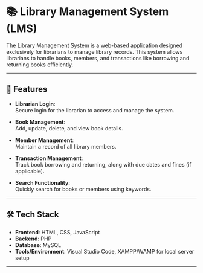 # 📚 Library Management System (LMS)

The Library Management System is a web-based application designed exclusively for librarians to manage library records. This system allows librarians to handle books, members, and transactions like borrowing and returning books efficiently.

---

## 🚀 Features

- **Librarian Login**:  
  Secure login for the librarian to access and manage the system.  

- **Book Management**:  
  Add, update, delete, and view book details.

- **Member Management**:  
  Maintain a record of all library members.

- **Transaction Management**:  
  Track book borrowing and returning, along with due dates and fines (if applicable).  

- **Search Functionality**:  
  Quickly search for books or members using keywords.

---

## 🛠️ Tech Stack

- **Frontend**: HTML, CSS, JavaScript  
- **Backend**: PHP  
- **Database**: MySQL  
- **Tools/Environment**: Visual Studio Code, XAMPP/WAMP for local server setup  

---



